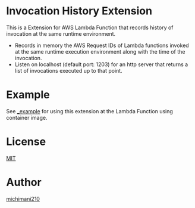 Invocation History Extension
===

This is a Extension for AWS Lambda Function that records history of invocation at the same runtime environment.

- Records in memory the AWS Request IDs of Lambda functions invoked at the same runtime execution environment along with the time of the invocation.
- Listen on localhost (default port: 1203) for an http server that returns a list of invocations executed up to that point.


# Example

See [_example](https://github.com/michimani/invocation-history-extension/tree/main/_example) for using this extension at the Lambda Function using container image.

# License

[MIT](https://github.com/michimani/aws-lambda-api-go/blob/main/LICENSE)

# Author

[michimani210](https://twitter.com/michimani210)